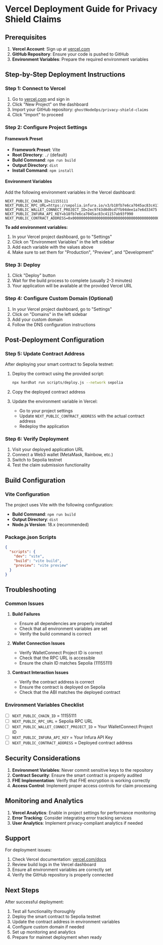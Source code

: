 # Vercel Deployment Guide for Privacy Shield Claims

## Prerequisites

1. **Vercel Account**: Sign up at [vercel.com](https://vercel.com)
2. **GitHub Repository**: Ensure your code is pushed to GitHub
3. **Environment Variables**: Prepare the required environment variables

## Step-by-Step Deployment Instructions

### Step 1: Connect to Vercel

1. Go to [vercel.com](https://vercel.com) and sign in
2. Click "New Project" on the dashboard
3. Import your GitHub repository: `ghostNodeOps/privacy-shield-claims`
4. Click "Import" to proceed

### Step 2: Configure Project Settings

#### Framework Preset
- **Framework Preset**: Vite
- **Root Directory**: `./` (default)
- **Build Command**: `npm run build`
- **Output Directory**: `dist`
- **Install Command**: `npm install`

#### Environment Variables
Add the following environment variables in the Vercel dashboard:

```env
NEXT_PUBLIC_CHAIN_ID=11155111
NEXT_PUBLIC_RPC_URL=https://sepolia.infura.io/v3/b18fb7e6ca7045ac83c41157ab93f990
NEXT_PUBLIC_WALLET_CONNECT_PROJECT_ID=2ec9743d0d0cd7fb94dee1a7e6d33475
NEXT_PUBLIC_INFURA_API_KEY=b18fb7e6ca7045ac83c41157ab93f990
NEXT_PUBLIC_CONTRACT_ADDRESS=0x0000000000000000000000000000000000000000
```

**To add environment variables:**
1. In your Vercel project dashboard, go to "Settings"
2. Click on "Environment Variables" in the left sidebar
3. Add each variable with the values above
4. Make sure to set them for "Production", "Preview", and "Development"

### Step 3: Deploy

1. Click "Deploy" button
2. Wait for the build process to complete (usually 2-3 minutes)
3. Your application will be available at the provided Vercel URL

### Step 4: Configure Custom Domain (Optional)

1. In your Vercel project dashboard, go to "Settings"
2. Click on "Domains" in the left sidebar
3. Add your custom domain
4. Follow the DNS configuration instructions

## Post-Deployment Configuration

### Step 5: Update Contract Address

After deploying your smart contract to Sepolia testnet:

1. Deploy the contract using the provided script:
   ```bash
   npx hardhat run scripts/deploy.js --network sepolia
   ```

2. Copy the deployed contract address

3. Update the environment variable in Vercel:
   - Go to your project settings
   - Update `NEXT_PUBLIC_CONTRACT_ADDRESS` with the actual contract address
   - Redeploy the application

### Step 6: Verify Deployment

1. Visit your deployed application URL
2. Connect a Web3 wallet (MetaMask, Rainbow, etc.)
3. Switch to Sepolia testnet
4. Test the claim submission functionality

## Build Configuration

### Vite Configuration
The project uses Vite with the following configuration:
- **Build Command**: `npm run build`
- **Output Directory**: `dist`
- **Node.js Version**: 18.x (recommended)

### Package.json Scripts
```json
{
  "scripts": {
    "dev": "vite",
    "build": "vite build",
    "preview": "vite preview"
  }
}
```

## Troubleshooting

### Common Issues

1. **Build Failures**
   - Ensure all dependencies are properly installed
   - Check that all environment variables are set
   - Verify the build command is correct

2. **Wallet Connection Issues**
   - Verify WalletConnect Project ID is correct
   - Check that the RPC URL is accessible
   - Ensure the chain ID matches Sepolia (11155111)

3. **Contract Interaction Issues**
   - Verify the contract address is correct
   - Ensure the contract is deployed on Sepolia
   - Check that the ABI matches the deployed contract

### Environment Variables Checklist

- [ ] `NEXT_PUBLIC_CHAIN_ID` = 11155111
- [ ] `NEXT_PUBLIC_RPC_URL` = Sepolia RPC URL
- [ ] `NEXT_PUBLIC_WALLET_CONNECT_PROJECT_ID` = Your WalletConnect Project ID
- [ ] `NEXT_PUBLIC_INFURA_API_KEY` = Your Infura API Key
- [ ] `NEXT_PUBLIC_CONTRACT_ADDRESS` = Deployed contract address

## Security Considerations

1. **Environment Variables**: Never commit sensitive keys to the repository
2. **Contract Security**: Ensure the smart contract is properly audited
3. **FHE Implementation**: Verify that FHE encryption is working correctly
4. **Access Control**: Implement proper access controls for claim processing

## Monitoring and Analytics

1. **Vercel Analytics**: Enable in project settings for performance monitoring
2. **Error Tracking**: Consider integrating error tracking services
3. **User Analytics**: Implement privacy-compliant analytics if needed

## Support

For deployment issues:
1. Check Vercel documentation: [vercel.com/docs](https://vercel.com/docs)
2. Review build logs in the Vercel dashboard
3. Ensure all environment variables are correctly set
4. Verify the GitHub repository is properly connected

## Next Steps

After successful deployment:
1. Test all functionality thoroughly
2. Deploy the smart contract to Sepolia testnet
3. Update the contract address in environment variables
4. Configure custom domain if needed
5. Set up monitoring and analytics
6. Prepare for mainnet deployment when ready
